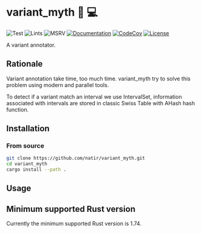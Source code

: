 #  variant_myth 🧬 💻

![Test](https://github.com/natir/variant_myth/workflows/Test/badge.svg)
![Lints](https://github.com/natir/variant_myth/workflows/Lints/badge.svg)
![MSRV](https://github.com/natir/variant_myth/workflows/MSRV/badge.svg)
[![Documentation](https://github.com/natir/variant_myth/workflows/Documentation/badge.svg)](https://natir.github.io/variant_myth/variant_myth)
[![CodeCov](https://codecov.io/gh/natir/variant_myth/branch/main/graph/badge.svg)](https://codecov.io/gh/natir/variant_myth)
[![License](https://img.shields.io/badge/license-MIT-green)](https://github.com/natir/variant_myth/blob/master/LICENSE)

A variant annotator.

## Rationale

Variant annotation take time, too much time. variant_myth try to solve this problem using modern and parallel tools.

To detect if a variant match an interval we use IntervalSet, information associated with intervals are stored in classic Swiss Table with AHash hash function.

## Installation

### From source

```bash
git clone https://github.com/natir/variant_myth.git
cd variant_myth
cargo install --path .
```

## Usage

## Minimum supported Rust version

Currently the minimum supported Rust version is 1.74.
